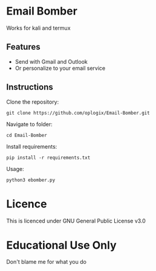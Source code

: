 # Email Bomber

Works for kali and termux

## Features

* Send with Gmail and Outlook
* Or personalize to your email service


## Instructions

Clone the repository:

```
git clone https://github.com/oplogix/Email-Bomber.git
```

Navigate to folder:

```
cd Email-Bomber
```

Install requirements:
```
pip install -r requirements.txt
```

Usage:
```
python3 ebomber.py
```
# Licence
This is licenced under GNU General Public License v3.0
 
 # Educational Use Only
Don't blame me for what you do
